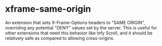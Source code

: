 # xframe-same-origin
An extension that sets X-Frame-Options headers to "SAME ORIGIN", overriding any potential "DENY" values set by the server.
This is useful for other extensions that need this behavior like Infy Scroll, and it should be relatively safe as compared to allowing cross-origins.